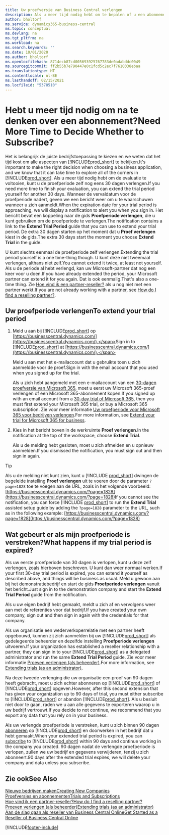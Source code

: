 ```yaml
---
title: Uw proefversie van Business Central verlengen
description: Als u meer tijd nodig hebt om te bepalen of u een abonnement op Dynamics 365 Business Central wilt, kunt u uw proefversie eenmaal verlengen. Lees meer over uw opties.
author: bholtorf
ms.service: dynamics365-business-central
ms.topic: conceptual
ms.devlang: na
ms.tgt_pltfrm: na
ms.workload: na
ms.search.keywords: ''
ms.date: 10/01/2020
ms.author: bholtorf
ms.openlocfilehash: 8714ecb87cd005693925767783de0adabddc0049
ms.sourcegitcommit: ff2b55b7e790447e0c1fcd5c2ec7f7610338ebaa
ms.translationtype: HT
ms.contentlocale: nl-BE
ms.lasthandoff: 02/15/2021
ms.locfileid: "5378510"
---
```

# <a name="need-more-time-to-decide-whether-to-subscribe"></a><span data-ttu-id="7bd03-104">Hebt u meer tijd nodig om na te denken over een abonnement?</span><span class="sxs-lookup"><span data-stu-id="7bd03-104">Need More Time to Decide Whether to Subscribe?</span></span>

<span data-ttu-id="7bd03-105">Het is belangrijk de juiste bedrijfstoepassing te kiezen en we weten dat het tijd kost om alle aspecten van [!INCLUDE[prod_short](includes/prod_short.md)] te bekijken.</span><span class="sxs-lookup"><span data-stu-id="7bd03-105">It's important to make the right decision when choosing a business application, and we know that it can take time to explore all of the corners in [!INCLUDE[prod_short](includes/prod_short.md)].</span></span> <span data-ttu-id="7bd03-106">Als u meer tijd nodig hebt om de evaluatie te voltooien, kunt u de proefperiode zelf nog eens 30 dagen verlengen.</span><span class="sxs-lookup"><span data-stu-id="7bd03-106">If you need more time to finish your evaluation, you can extend the trial period yourself for another 30 days.</span></span> <span data-ttu-id="7bd03-107">Wanneer de vervaldatum voor de proefperiode nadert, geven we een bericht weer om u te waarschuwen wanneer u zich aanmeldt.</span><span class="sxs-lookup"><span data-stu-id="7bd03-107">When the expiration date for your trial period is approaching, we will display a notification to alert you when you sign in.</span></span> <span data-ttu-id="7bd03-108">Het bericht bevat een koppeling naar de gids **Proefperiode verlengen**, die u kunt gebruiken om de proefperiode te verlengen.</span><span class="sxs-lookup"><span data-stu-id="7bd03-108">The notification contains a link to the **Extend Trial Period** guide that you can use to extend your trial period.</span></span> <span data-ttu-id="7bd03-109">De extra 30 dagen starten op het moment dat u **Proef verlengen** kiest in de gids.</span><span class="sxs-lookup"><span data-stu-id="7bd03-109">The extra 30 days start the moment you choose **Extend Trial** in the guide.</span></span>

<span data-ttu-id="7bd03-110">U kunt slechts eenmaal de proefperiode zelf verlengen.</span><span class="sxs-lookup"><span data-stu-id="7bd03-110">Extending the trial period yourself is a one time-thing though.</span></span> <span data-ttu-id="7bd03-111">U kunt deze niet tweemaal verlengen, althans niet zelf.</span><span class="sxs-lookup"><span data-stu-id="7bd03-111">You cannot extend it twice, at least not yourself.</span></span> <span data-ttu-id="7bd03-112">Als u de periode al hebt verlengd, kan uw Microsoft-partner dat nog een keer voor u doen.</span><span class="sxs-lookup"><span data-stu-id="7bd03-112">If you have already extended the period, your Microsoft partner can extend it for you again.</span></span> <span data-ttu-id="7bd03-113">Dat is ook eenmalig.</span><span class="sxs-lookup"><span data-stu-id="7bd03-113">That's also a one-time thing.</span></span> <span data-ttu-id="7bd03-114">Zie [Hoe vind ik een partner-reseller?](across-faq.md#findpartner) als u nog niet met een partner werkt.</span><span class="sxs-lookup"><span data-stu-id="7bd03-114">If you are not already working with a partner, see [How do I find a reselling partner?](across-faq.md#findpartner).</span></span>  

## <a name="to-extend-your-trial-period"></a><span data-ttu-id="7bd03-115">Uw proefperiode verlengen</span><span class="sxs-lookup"><span data-stu-id="7bd03-115">To extend your trial period</span></span>

1. <span data-ttu-id="7bd03-116">Meld u aan bij [!INCLUDE[prod_short](includes/prod_short.md)] op [https://businesscentral.dynamics.com/](https://businesscentral.dynamics.com/).</span><span class="sxs-lookup"><span data-stu-id="7bd03-116">Sign in to [!INCLUDE[prod_short](includes/prod_short.md)] at [https://businesscentral.dynamics.com/](https://businesscentral.dynamics.com/).</span></span>

    <span data-ttu-id="7bd03-117">Meld u aan met het e-mailaccount dat u gebruikte toen u zich aanmeldde voor de proef.</span><span class="sxs-lookup"><span data-stu-id="7bd03-117">Sign in with the email account that you used when you signed up for the trial.</span></span>  

    <span data-ttu-id="7bd03-118">Als u zich hebt aangemeld met een e-mailaccount van een [30-dagen proefversie van Microsoft 365](/microsoft-365/commerce/sign-up-for-office-365-trial), moet u eerst uw Microsoft 365-proef verlengen of een Microsoft 365-abonnement kopen.</span><span class="sxs-lookup"><span data-stu-id="7bd03-118">If you signed up with an email account from a [30-day trial of Microsoft 365](/microsoft-365/commerce/sign-up-for-office-365-trial), then you must first extend your Microsoft 365 trial, or buy a Microsoft 365 subscription.</span></span> <span data-ttu-id="7bd03-119">Zie voor meer informatie [Uw proefperiode voor Microsoft 365 voor bedrijven verlengen](/microsoft-365/commerce/extend-your-trial).</span><span class="sxs-lookup"><span data-stu-id="7bd03-119">For more information, see [Extend your trial for Microsoft 365 for business](/microsoft-365/commerce/extend-your-trial).</span></span>
2. <span data-ttu-id="7bd03-120">Kies in het bericht boven in de werkruimte **Proef verlengen**.</span><span class="sxs-lookup"><span data-stu-id="7bd03-120">In the notification at the top of the workspace, choose **Extend Trial**.</span></span>

    <span data-ttu-id="7bd03-121">Als u de melding hebt gesloten, moet u zich afmelden en u opnieuw aanmelden.</span><span class="sxs-lookup"><span data-stu-id="7bd03-121">If you dismissed the notification, you must sign out and then sign in again.</span></span>

> [!TIP]
> <span data-ttu-id="7bd03-122">Als u de melding niet kunt zien, kunt u [!INCLUDE [prod_short](includes/prod_short.md)] dwingen de begeleide instelling **Proef verlengen** uit te voeren door de parameter ```?page=1828``` toe te voegen aan de URL, zoals in het volgende voorbeeld: [https://businesscentral.dynamics.com/?page=1828](https://businesscentral.dynamics.com/?page=1828)</span><span class="sxs-lookup"><span data-stu-id="7bd03-122">If you cannot see the notification, you can force [!INCLUDE [prod_short](includes/prod_short.md)] to run the **Extend Trial** assisted setup guide by adding the ```?page=1828``` parameter to the URL, such as in the following example: [https://businesscentral.dynamics.com/?page=1828](https://businesscentral.dynamics.com/?page=1828)</span></span>

## <a name="what-happens-if-my-trial-period-is-expired"></a><span data-ttu-id="7bd03-123">Wat gebeurt er als mijn proefperiode is verstreken?</span><span class="sxs-lookup"><span data-stu-id="7bd03-123">What happens if my trial period is expired?</span></span>

<span data-ttu-id="7bd03-124">Als uw eerste proefperiode van 30 dagen is verlopen, kunt u deze zelf verlengen, zoals hierboven beschreven. U kunt dan weer normaal werken.</span><span class="sxs-lookup"><span data-stu-id="7bd03-124">If your first 30-day trial period is expired, you can extend it yourself as described above, and things will be business as usual.</span></span> <span data-ttu-id="7bd03-125">Meld u gewoon aan bij het demonstratiebedrijf en start de gids **Proefperiode verlengen** vanuit het bericht.</span><span class="sxs-lookup"><span data-stu-id="7bd03-125">Just sign in to the demonstration company and start the **Extend Trial Period** guide from the notification.</span></span>  

<span data-ttu-id="7bd03-126">Als u uw eigen bedrijf hebt gemaakt, meldt u zich af en vervolgens weer aan met de referenties voor dat bedrijf.</span><span class="sxs-lookup"><span data-stu-id="7bd03-126">If you have created your own company, sign out and then sign in again with the credentials for that company.</span></span>  

<span data-ttu-id="7bd03-127">Als uw organisatie een wederverkoperrelatie met een partner heeft opgebouwd, kunnen zij zich aanmelden bij uw [!INCLUDE[prod_short](includes/prod_short.md)] als gedelegeerde beheerder en dezelfde instelling **Proefperiode verlengen** uitvoeren.</span><span class="sxs-lookup"><span data-stu-id="7bd03-127">If your organization has established a reseller relationship with a partner, they can sign in to your [!INCLUDE[prod_short](includes/prod_short.md)] as a delegated administrator and run the same **Extend Trial Period** guide.</span></span> <span data-ttu-id="7bd03-128">Zie voor meer informatie [Proeven verlengen (als beheerder)](/dynamics365/business-central/dev-itpro/administration/tenant-administration#extending-trials).</span><span class="sxs-lookup"><span data-stu-id="7bd03-128">For more information, see [Extending trials (as an administrator)](/dynamics365/business-central/dev-itpro/administration/tenant-administration#extending-trials).</span></span>  

<span data-ttu-id="7bd03-129">Na deze tweede verlenging die uw organisatie een proef van 90 dagen heeft gebracht, moet u zich echter abonneren op [!INCLUDE[prod_short](includes/prod_short.md)] of [!INCLUDE[prod_short](includes/prod_short.md)] opgeven.</span><span class="sxs-lookup"><span data-stu-id="7bd03-129">However, after this second extension that has given your organization up to 90 days of trial, you must either subscribe to [!INCLUDE[prod_short](includes/prod_short.md)] or abandon [!INCLUDE[prod_short](includes/prod_short.md)].</span></span> <span data-ttu-id="7bd03-130">Als u besluit niet door te gaan, raden we u aan alle gegevens te exporteren waarop u in uw bedrijf vertrouwt.</span><span class="sxs-lookup"><span data-stu-id="7bd03-130">If you decide to not continue, we recommend that you export any data that you rely on in your business.</span></span>

<span data-ttu-id="7bd03-131">Als uw verlengde proefperiode is verstreken, kunt u zich binnen 90 dagen [abonneren](https://go.microsoft.com/fwlink/?linkid=828659) op [!INCLUDE[prod_short](includes/prod_short.md)] en doorwerken in het bedrijf dat u hebt gemaakt.</span><span class="sxs-lookup"><span data-stu-id="7bd03-131">When your extended trial period is expired, you can [subscribe](https://go.microsoft.com/fwlink/?linkid=828659) to [!INCLUDE[prod_short](includes/prod_short.md)] within 90 days and continue working in the company you created.</span></span> <span data-ttu-id="7bd03-132">90 dagen nadat de verlengde proefperiode is verlopen, zullen we uw bedrijf en gegevens verwijderen, tenzij u zich abonneert.</span><span class="sxs-lookup"><span data-stu-id="7bd03-132">90 days after the extended trial expires, we will delete your company and data unless you subscribe.</span></span>  

## <a name="see-also"></a><span data-ttu-id="7bd03-133">Zie ook</span><span class="sxs-lookup"><span data-stu-id="7bd03-133">See Also</span></span>

[<span data-ttu-id="7bd03-134">Nieuwe bedrijven maken</span><span class="sxs-lookup"><span data-stu-id="7bd03-134">Creating New Companies</span></span>](about-new-company.md)  
[<span data-ttu-id="7bd03-135">Proefversies en abonnementen</span><span class="sxs-lookup"><span data-stu-id="7bd03-135">Trials and Subscriptions</span></span>](across-preview.md)  
[<span data-ttu-id="7bd03-136">Hoe vind ik een partner-reseller?</span><span class="sxs-lookup"><span data-stu-id="7bd03-136">How do I find a reselling partner?</span></span>](across-faq.md#findpartner)  
[<span data-ttu-id="7bd03-137">Proeven verlengen (als beheerder)</span><span class="sxs-lookup"><span data-stu-id="7bd03-137">Extending trials (as an administrator)</span></span>](/dynamics365/business-central/dev-itpro/administration/tenant-administration#extending-trials)  
[<span data-ttu-id="7bd03-138">Aan de slag gaan als reseller van Business Central Online</span><span class="sxs-lookup"><span data-stu-id="7bd03-138">Get Started as a Reseller of Business Central Online</span></span>](/dynamics365/business-central/dev-itpro/administration/get-started-online)  


[!INCLUDE[footer-include](includes/footer-banner.md)]
